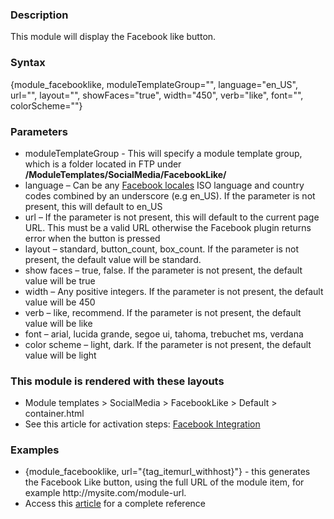 <div class="description">
<h3 class="skiptoc">Description</h3>
<p>This module will display the Facebook like button.</p>
</div>
<div id="syntax">
<h3>Syntax</h3>
<p>{<span>module_facebooklike, moduleTemplateGroup="", language="en_US", url="", layout="", showFaces="true", width="450", verb="like", font="", colorScheme=""</span>}</p>
</div>
<div id="parameters">
<h3>Parameters</h3>
<ul>
    <li>moduleTemplateGroup - This will specify a module template group, which is a folder located in FTP under <strong>/ModuleTemplates/SocialMedia/FacebookLike/</strong></li>
    <li>language &ndash; Can be any <a href="http://www.facebook.com/translations/FacebookLocales.xml">Facebook locales</a> ISO language and country codes combined by an underscore (e.g en_US). If the parameter is not present, this will default to en_US</li>
    <li>url &ndash;  If the parameter is not present, this will default to the current page URL. This must be a valid URL otherwise the Facebook plugin returns error when the button is pressed</li>
    <li>layout &ndash; standard, button_count, box_count. If the parameter is not present, the default value will be standard.</li>
    <li>show faces &ndash; true, false. If the parameter is not present, the default value will be true</li>
    <li>width &ndash; Any positive integers. If the parameter is not present, the default value will be 450</li>
    <li>verb &ndash; like, recommend. If the parameter is not present, the default value will be like</li>
    <li>font &ndash; 	arial, lucida grande, segoe ui, tahoma, trebuchet ms, verdana</li>
    <li>color scheme &ndash; light, dark. If the parameter is not present, the default value will be light</li>
</ul>
</div>
<div id="layouts">
<h3>This module is rendered with these layouts</h3>
<ul>
    <li>Module templates &gt; SocialMedia &gt; FacebookLike  &gt; Default  &gt; container.html </li>
    <li> See this article for activation steps: <a href="http://knowledgebase6.businesscatalyst.com/kb/crm-and-customer-related/social-media/facebook-like">Facebook Integration</a></li>
</ul>
</div>
<div id="Examples">
<h3>Examples</h3>
<ul>
    <li><span>{</span>module_facebooklike, url="<span>{</span>tag_itemurl_withhost<span>}</span>"} - this generates the Facebook Like button, using the full URL of the module item, for example http://mysite.com/module-url.</li>
    <li>Access this <a href="http://knowledgebase6.businesscatalyst.com/kb/crm-and-customer-related/social-media/facebook-like">article</a> for a complete reference</li>
</ul>
</div>
